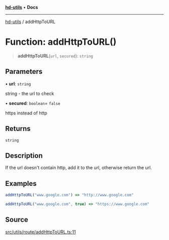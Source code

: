 [**hd-utils**](../README.md) • **Docs**

***

[hd-utils](../globals.md) / addHttpToURL

# Function: addHttpToURL()

> **addHttpToURL**(`url`, `secured`): `string`

## Parameters

• **url**: `string`

string - the url to check

• **secured**: `boolean`= `false`

https instead of http

## Returns

`string`

## Description

If the url doesn't contain http, add it to the url, otherwise return the url.

## Examples

```ts
addHttpToURL("www.google.com") => "http://www.google.com"
```

```ts
addHttpToURL("www.google.com", true) => "https://www.google.com"
```

## Source

[src/utils/route/addHttpToURL.ts:11](https://github.com/AhmadHddad/h-utils/blob/b1dfa95e218c9605f39fc234662ef50e62fadcb8/src/utils/route/addHttpToURL.ts#L11)
